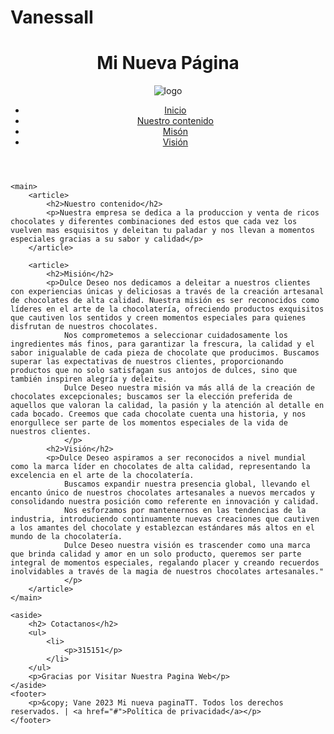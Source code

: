 # VanessaII
<!DOCTYPE html>
<html lang="es">
<head>
    <meta charset="UTF-8">
    <meta name="viewport" content="width=device-width, initial-scale=1.0">
    <title>Dulce Deseo</title>
    <link rel="stylesheet" href="style.css">
    <!-- Enlace al archivo externo de CSS -->
</head>
<body>
    <header>
        <h1>Mi Nueva Página</h1>
        <img src="paginaHTML-main/logo.jpeg" alt="logo">
        <nav>
            <ul>
                <li><a href="#">Inicio</a></li>
                <li><a href="#">Nuestro contenido</a></li>
                <li><a href="#">Misón</a></li>
                <li><a href="#">Visión</a></li>
            </ul>
        </nav>
    </header>

    <main>
        <article>
            <h2>Nuestro contenido</h2>
            <p>Nuestra empresa se dedica a la produccion y venta de ricos chocolates y diferentes combinaciones ded estos que cada vez los vuelven mas esquisitos y deleitan tu paladar y nos llevan a momentos especiales gracias a su sabor y calidad</p>
        </article>

        <article>
            <h2>Misión</h2>
            <p>Dulce Deseo nos dedicamos a deleitar a nuestros clientes con experiencias únicas y deliciosas a través de la creación artesanal de chocolates de alta calidad. Nuestra misión es ser reconocidos como líderes en el arte de la chocolatería, ofreciendo productos exquisitos que cautiven los sentidos y creen momentos especiales para quienes disfrutan de nuestros chocolates.
                Nos comprometemos a seleccionar cuidadosamente los ingredientes más finos, para garantizar la frescura, la calidad y el sabor inigualable de cada pieza de chocolate que producimos. Buscamos superar las expectativas de nuestros clientes, proporcionando productos que no solo satisfagan sus antojos de dulces, sino que también inspiren alegría y deleite.
                Dulce Deseo nuestra misión va más allá de la creación de chocolates excepcionales; buscamos ser la elección preferida de aquellos que valoran la calidad, la pasión y la atención al detalle en cada bocado. Creemos que cada chocolate cuenta una historia, y nos enorgullece ser parte de los momentos especiales de la vida de nuestros clientes.
                </p>
            <h2>Visión</h2>
            <p>Dulce Deseo aspiramos a ser reconocidos a nivel mundial como la marca líder en chocolates de alta calidad, representando la excelencia en el arte de la chocolatería.
                Buscamos expandir nuestra presencia global, llevando el encanto único de nuestros chocolates artesanales a nuevos mercados y consolidando nuestra posición como referente en innovación y calidad.
                Nos esforzamos por mantenernos en las tendencias de la industria, introduciendo continuamente nuevas creaciones que cautiven a los amantes del chocolate y establezcan estándares más altos en el mundo de la chocolatería.
                Dulce Deseo nuestra visión es trascender como una marca que brinda calidad y amor en un solo producto, queremos ser parte integral de momentos especiales, regalando placer y creando recuerdos inolvidables a través de la magia de nuestros chocolates artesanales."
                </p>
        </article>
    </main>

    <aside>
        <h2> Cotactanos</h2>
        <ul>
            <li>
                <p>315151</p>
            </li>
        </ul>
        <p>Gracias por Visitar Nuestra Pagina Web</p>
    </aside>
    <footer>
        <p>&copy; Vane 2023 Mi nueva paginaTT. Todos los derechos reservados. | <a href="#">Política de privacidad</a></p>
    </footer>
</body>
</html>
